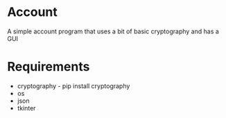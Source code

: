# Account
A simple account program that uses a bit of basic cryptography
and has a GUI
# Requirements
- cryptography - pip install cryptography
- os 
- json 
- tkinter
